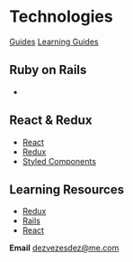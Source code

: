 # Technologies
[Guides](/doc/Guides-hxgouhg57Yxv6FKaKFwNx)
[Learning Guides](/doc/Learning-Guides-XRiZXPjd5mtoQvtWuN3eD)


## Ruby on Rails
- 



## React & Redux
- [React](https://reactjs.org/)
- [Redux](https://redux.js.org/)
- [Styled Components](https://www.styled-components.com/)



## Learning Resources
- [Redux](https://egghead.io/courses/getting-started-with-redux)
- [Rails](https://gorails.com/)
- [React](https://www.youtube.com/channel/UCZkjWyyLvzWeoVWEpRemrDQ)


**Email**
dezvezesdez@me.com

